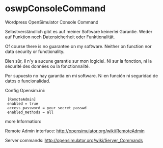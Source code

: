 # oswpConsoleCommand
Wordpress OpenSimulator Console Command 

Selbstverständlich gibt es auf meiner Software keinerlei Garantie.
Weder auf Funktion noch Datensicherheit oder Funktionalität.

Of course there is no guarantee on my software.
Neither on function nor data security or functionality. 

Bien sûr, il n'y a aucune garantie sur mon logiciel.
Ni sur la fonction, ni la sécurité des données ou la fonctionnalité. 

Por supuesto no hay garantía en mi software.
Ni en función ni seguridad de datos o funcionalidad. 

Config Opensim.ini:

     [RemoteAdmin]
     enabled = true
     access_password = your secret passwd
     enabled_methods = all

more Information:

Remote Admin interface: http://opensimulator.org/wiki/RemoteAdmin

Server commands: http://opensimulator.org/wiki/Server_Commands
